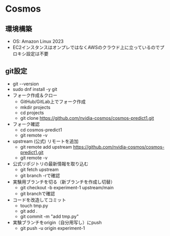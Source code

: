# Cosmos

## 環境構築
- OS: Amazon Linux 2023
- EC2インスタンスはオンプレではなくAWSのクラウド上に立っているのでプロキシ設定は不要

## git設定
- git --version
- sudo dnf install -y git
- フォーク作成＆クロー
  - GitHub/GitLab上でフォーク作成
  - mkdir projects
  - cd projects
  - git clone https://github.com/nvidia-cosmos/cosmos-predict1.git
- フォーク確認
  - cd cosmos-predict1
  - git remote -v
- upstream (公式) リモートを追加
  - git remote add upstream https://github.com/nvidia-cosmos/cosmos-predict1.git
  - git remote -v
- 公式リポジトリの最新情報を取り込む
  - git fetch upstream
  - git branch -rで確認
- 実験用ブランチを切る（新ブランチを作成し切替）
  - git checkout -b experiment-1 upstream/main
  - git branchで確認
- コードを改造してコミット
  - touch tmp.py
  - git add .
  - git commit -m "add tmp.py"
- 実験ブランチをorigin（自分用写し）にpush
  - git push -u origin experiment-1
